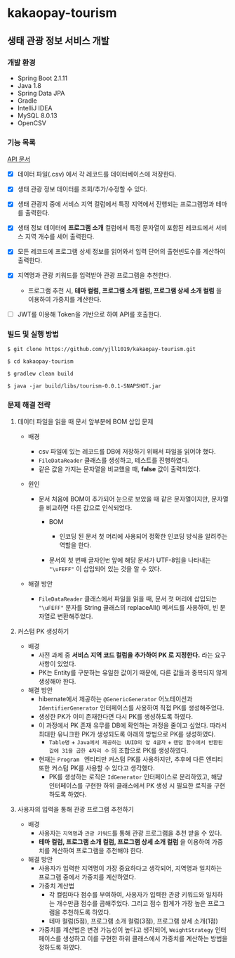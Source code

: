 # **kakaopay-tourism**

## 생태 관광 정보 서비스 개발

### 개발 환경

- Spring Boot 2.1.11
- Java 1.8
- Spring Data JPA
- Gradle
- IntelliJ IDEA
- MySQL 8.0.13
- OpenCSV



### 기능 목록

[API 문서](<https://github.com/yjll1019/kakaopay-tourism/wiki/kakaopay-tourism-API-%EB%AC%B8%EC%84%9C>) 

- [x] 데이터 파일(.csv) 에서 각 레코드를 데이터베이스에 저장한다.
- [x] 생태 관광 정보 데이터를 조회/추가/수정할 수 있다.
- [x] 생태 관광지 중에 서비스 지역 컬럼에서 특정 지역에서 진행되는 프로그램명과 테마를 출력한다.
- [x] 생태 정보 데이터에 **프로그램 소개** 컬럼에서 특정 문자열이 포함된 레코드에서 서비스 지역 개수를 세어 출력한다.
- [x] 모든 레코드에 프로그램 상세 정보를 읽어와서 입력 단어의 출현빈도수를 계산하여 출력한다.
- [x] 지역명과 관광 키워드를 입력받아 관광 프로그램을 추천한다.
  - 프로그램 추천 시, **테마 컬럼, 프로그램 소개 컬럼, 프로그램 상세 소개 컬럼** 을 이용하여 가중치를 계산한다.
- [ ] JWT를 이용해 Token을 기반으로 하여 API를 호출한다.



### 빌드 및 실행 방법

```
$ git clone https://github.com/yjll1019/kakaopay-tourism.git

$ cd kakaopay-tourism

$ gradlew clean build

$ java -jar build/libs/tourism-0.0.1-SNAPSHOT.jar
```



### 문제 해결 전략

1. 데이터 파일을 읽을 때 문서 앞부분에 BOM 삽입 문제

   - 배경

     - csv 파일에 있는 레코드를 DB에 저장하기 위해서 파일을 읽어야 했다.
     - `FileDataReader` 클래스를 생성하고, 테스트를 진행하였다.
     - 같은 값을 가지는 문자열을 비교했을 때, **false** 값이 출력되었다.

   - 원인

     - 문서 처음에 BOM이 추가되어 눈으로 보았을 때 같은 문자열이지만, 문자열을 비교하면 다른 값으로 인식되었다.

       - BOM

         - 인코딩 된 문서 첫 머리에 사용되어 정확한 인코딩 방식을 알려주는 역할을 한다.
       - 문서의 첫 번째 글자인`번` 앞에 해당 문서가 UTF-8임을 나타내는 `"\uFEFF"` 이 삽입되어 있는 것을 알 수 있다.

   - 해결 방안

     - `FileDataReader`  클래스에서 파일을 읽을 때, 문서 첫 머리에 삽입되는 `"\uFEFF"` 문자를 String 클래스의 replaceAll() 메서드를 사용하여, 빈 문자열로 변환해주었다.

2. 커스텀 PK 생성하기

   - 배경
     - 사전 과제 중 **서비스 지역 코드 컬럼을 추가하여 PK 로 지정한다.** 라는 요구사항이 있었다.
     - PK는 Entity를 구분하는 유일한 값이기 때문에, 다른 값들과 중복되지 않게 생성해야 한다.
   - 해결 방안
     - hibernate에서 제공하는 `@GenericGenerator` 어노테이션과 `IdentifierGenerator`  인터페이스를 사용하여 직접 PK를 생성해주었다.
     - 생성한 PK가 이미 존재한다면 다시 PK를 생성하도록 하였다.
     - 이 과정에서 PK 존재 유무를 DB에 확인하는 과정을 줄이고 싶었다. 따라서 최대한 유니크한 PK가 생성되도록 아래의 방법으로 PK를 생성하였다.
       - `Table명` + `Java에서 제공하는 UUID의 앞 4글자` + `랜덤 함수에서 반환된 값에 31을 곱한 4자리 수` 의 조합으로 PK를 생성하였다.
     - 현재는 `Program ` 엔티티만 커스텀 PK를 사용하지만, 추후에 다른 엔티티 또한 커스텀 PK를 사용할 수 있다고 생각했다.
       - PK를 생성하는 로직은 `IdGenerator` 인터페이스로 분리하였고, 해당 인터페이스를 구현한 하위 클래스에서 PK 생성 시 필요한 로직을 구현하도록 하였다.

3. 사용자의 입력을 통해 관광 프로그램 추천하기

   - 배경
     - 사용자는 `지역명`과 `관광 키워드`를 통해 관광 프로그램을 추천 받을 수 있다.
     - **테마 컬럼, 프로그램 소개 컬럼, 프로그램 상세 소개 컬럼** 을 이용하여 가중치를 계산하여 프로그램을 추천해야 한다.
   - 해결 방안
     - 사용자가 입력한 지역명이 가장 중요하다고 생각되어, 지역명과 일치하는 프로그램 중에서 가중치를 계산하였다.
     - 가중치 계산법
       - 각 컬럼마다 점수를 부여하여, 사용자가 입력한 관광 키워드와 일치하는 개수만큼 점수를 곱해주었다. 그리고 점수 합계가 가장 높은 프로그램을 추천하도록 하였다.
       - 테마 컬럼(5점), 프로그램 소개 컬럼(3점), 프로그램 상세 소개(1점)
     - 가중치를 계산법은 변경 가능성이 높다고 생각되어, `WeightStrategy` 인터페이스를 생성하고 이를 구현한 하위 클래스에서 가중치를 계산하는 방법을 정하도록 하였다. 